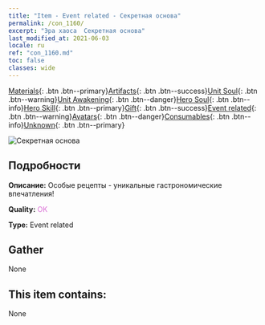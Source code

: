 ```yaml
---
title: "Item - Event related - Секретная основа"
permalink: /con_1160/
excerpt: "Эра хаоса  Секретная основа"
last_modified_at: 2021-06-03
locale: ru
ref: "con_1160.md"
toc: false
classes: wide
---
```

 [Materials](/ItemsRU/){: .btn .btn--primary}[Artifacts](/ItemsRU/Artifacts/){: .btn .btn--success}[Unit Soul](/ItemsRU/UnitSoul/){: .btn .btn--warning}[Unit Awakening](/ItemsRU/UnitAwakening/){: .btn .btn--danger}[Hero Soul](/ItemsRU/HeroSoul/){: .btn .btn--info}[Hero Skill](/ItemsRU/HeroSkill/){: .btn .btn--primary}[Gift](/ItemsRU/Gift/){: .btn .btn--success}[Event related](/ItemsRU/Events/){: .btn .btn--warning}[Avatars](/ItemsRU/Avatars/){: .btn .btn--danger}[Consumables](/ItemsRU/Consumables/){: .btn .btn--info}[Unknown](/ItemsRU/Unknown/){: .btn .btn--primary}

 ![Секретная основа](/images/t/i_8150003.png)

## Подробности
 **Описание:** Особые рецепты - уникальные гастрономические впечатления!

 **Quality:** <span style="color: #DA70D6">OK</span>

 **Type:** Event related

## Gather

  None

## This item contains:

  None

